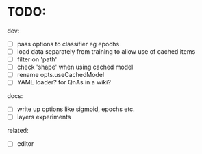 # TODO:

dev:
- [ ] pass options to classifier eg epochs
- [ ] load data separately from training to allow use of cached items
- [ ] filter on 'path'
- [ ] check 'shape' when using cached model
- [ ] rename opts.useCachedModel
- [ ] YAML loader? for QnAs in a wiki?

docs:
- [ ] write up options like sigmoid, epochs etc.
- [ ] layers experiments

related:
- [ ] editor

